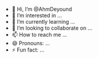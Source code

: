 - 👋 Hi, I’m @AhmDeyound
- 👀 I’m interested in ...
- 🌱 I’m currently learning ...
- 💞️ I’m looking to collaborate on ...
- 📫 How to reach me ...
- 😄 Pronouns: ...
- ⚡ Fun fact: ...

<!---
AhmDeyound/AhmDeyound is a ✨ special ✨ repository because its `README.md` (this file) appears on your GitHub profile.
You can click the Preview link to take a look at your changes.
--->
